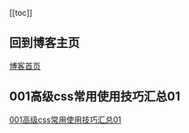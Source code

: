 [[toc]]


## 回到博客主页
[博客首页](./../README.md)  


## 001高级css常用使用技巧汇总01
[001高级css常用使用技巧汇总01](./001%E9%AB%98%E7%BA%A7css%E5%B8%B8%E7%94%A8%E4%BD%BF%E7%94%A8%E6%8A%80%E5%B7%A7%E6%B1%87%E6%80%BB01.md)